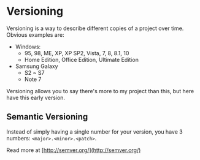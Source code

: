 # Versioning

Versioning is a way to describe different copies of a project over time. Obvious examples are:

* Windows:
    - 95, 98, ME, XP, XP SP2, Vista, 7, 8, 8.1, 10
    - Home Edition, Office Edition, Ultimate Edition
* Samsung Galaxy
    - S2 ~ S7
    - Note 7

Versioning allows you to say there's more to my project than this, but here have this early version.

## Semantic Versioning

Instead of simply having a single number for your version, you have 3 numbers: `<major>.<minor>.<patch>`.

Read more at [http://semver.org/](http://semver.org/)
